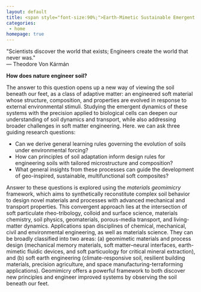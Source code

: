 ```yaml
---
layout: default
title: <span style="font-size:90%;">Earth-Mimetic Sustainable Emergent Matter<br><span style="font-size:60%;"><b>Materials Geomimicry | Functional Suspensions | Biofluid Dynamics
categories:
 - home
homepage: true
---
```


"Scientists discover the world that exists; Engineers create the world that never was."<br>
— Theodore Von Kármán

<b>How does nature engineer soil?</b>

The answer to this question opens up a new way of viewing the soil beneath our feet, as a class of adaptive matter: an engineered soft material whose structure, composition, and properties are evolved in response to external environmental stimuli. Studying the emergent dynamics of these systems with the precision applied to biological cells can deepen our understanding of soil dynamics and transport, while also addressing broader challenges in soft matter engineering. Here. we can ask three guiding research questions:
<ul>
    <li>Can we derive general learning rules governing the evolution of soils under environmental forcing?</li>
    <li>How can principles of soil adaptation inform design rules for engineering soils with tailored microstructure and composition?</li>
    <li>What general insights from these processes can guide the development of geo-inspired, sustainable, multifunctional soft composites?</li>
</ul>

Answer to these questions is explored using the <i>materials geomimicry</i> framework, which aims to synthetically reconstitute complex soil behavior to design novel materials and processes with advanced mechanical and transport properties. This convergent approach lies at the intersection of soft particulate rheo-tribology, colloid and surface science, materials chemistry, soil physics, geomaterials, porous-media transport, and living-matter dynamics. Applications span disciplines of chemical, mechanical, civil and environmental engineering, as well as materials science. They can be broadly classified into two areas: (a) geomimetic materials and process design (mechanical memory materials, soft matter–neural interfaces, earth-mimetic fluidic devices, and soft particuology for critical mineral extraction), and (b) soft earth engineering (climate-responsive soil, resilient building materials, precision agriculture, and space manufacturing-terraforming applications). Geomimicry offers a powerful framework to both discover new principles and engineer improved systems by observing the soil beneath our feet.




